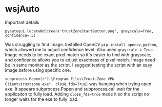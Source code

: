 # wsjAuto

Important details


`pyautogui.locateOnScreen('trustZoneStartButton.png', grayscale=True, confidence=.5)`

Was struggling to find image. Installed OpenCV `pip install opencv_python`, which allowed me to adjust confidence level. Also used `grayscale = True`. Image needs to be exact pixel match so it's easier to find with grayscale, and confidence allows you to adjust exactness of pixel match. Image need be in same monitor as the script. I suggest testing the script with an easy image before using specific one.

`subprocess.Popen(r"C:\Program Files\Trust.Zone VPN Client\trustzone.exe", close_fds=True)` was hanging when trying open exe. It appears subprocess.Popen and subprocess.call wait for the applicaiton to fully load. Adding `close_fds=true` made it so the script no longer waits for the exe to fully load.



